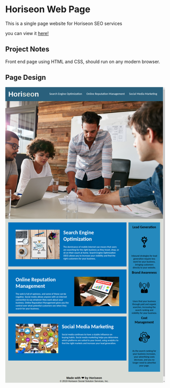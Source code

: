 # Horiseon Web Page

This is a single page website for Horiseon SEO services

you can view it [here!](https://gray-turtle.github.io/Horiseon-homepage/)

## Project Notes 

Front end page using HTML and CSS, should run on any modern browser.

## Page Design

![screenshot of completed webpage](./full-site.png)




